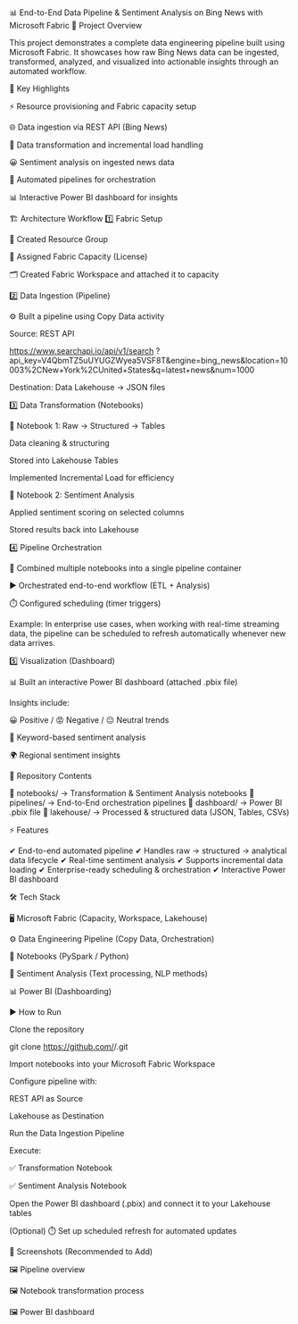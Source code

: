 📊 End-to-End Data Pipeline & Sentiment Analysis on Bing News with Microsoft Fabric
🚀 Project Overview

This project demonstrates a complete data engineering pipeline built using Microsoft Fabric. It showcases how raw Bing News data can be ingested, transformed, analyzed, and visualized into actionable insights through an automated workflow.

🌟 Key Highlights

⚡ Resource provisioning and Fabric capacity setup

🌐 Data ingestion via REST API (Bing News)

🔄 Data transformation and incremental load handling

😀 Sentiment analysis on ingested news data

🔗 Automated pipelines for orchestration

📊 Interactive Power BI dashboard for insights

🏗️ Architecture Workflow
1️⃣ Fabric Setup

🏢 Created Resource Group

📌 Assigned Fabric Capacity (License)

🗂️ Created Fabric Workspace and attached it to capacity

2️⃣ Data Ingestion (Pipeline)

⚙️ Built a pipeline using Copy Data activity

Source: REST API

https://www.searchapi.io/api/v1/search
?api_key=V4QbmTZ5uUYUGZWyea5VSF8T&engine=bing_news&location=10003%2CNew+York%2CUnited+States&q=latest+news&num=1000


Destination: Data Lakehouse → JSON files

3️⃣ Data Transformation (Notebooks)

📒 Notebook 1: Raw → Structured → Tables

Data cleaning & structuring

Stored into Lakehouse Tables

Implemented Incremental Load for efficiency

📒 Notebook 2: Sentiment Analysis

Applied sentiment scoring on selected columns

Stored results back into Lakehouse

4️⃣ Pipeline Orchestration

🔄 Combined multiple notebooks into a single pipeline container

▶️ Orchestrated end-to-end workflow (ETL + Analysis)

⏱️ Configured scheduling (timer triggers)

Example: In enterprise use cases, when working with real-time streaming data, the pipeline can be scheduled to refresh automatically whenever new data arrives.

5️⃣ Visualization (Dashboard)

📊 Built an interactive Power BI dashboard (attached .pbix file)

Insights include:

😀 Positive / 😡 Negative / 😐 Neutral trends

🔑 Keyword-based sentiment analysis

🌍 Regional sentiment insights

📂 Repository Contents

📁 notebooks/ → Transformation & Sentiment Analysis notebooks
📁 pipelines/ → End-to-End orchestration pipelines
📁 dashboard/ → Power BI .pbix file
📁 lakehouse/ → Processed & structured data (JSON, Tables, CSVs)

⚡ Features

✔ End-to-end automated pipeline
✔ Handles raw → structured → analytical data lifecycle
✔ Real-time sentiment analysis
✔ Supports incremental data loading
✔ Enterprise-ready scheduling & orchestration
✔ Interactive Power BI dashboard

🛠️ Tech Stack

🖥️ Microsoft Fabric (Capacity, Workspace, Lakehouse)

⚙️ Data Engineering Pipeline (Copy Data, Orchestration)

🐍 Notebooks (PySpark / Python)

🧠 Sentiment Analysis (Text processing, NLP methods)

📊 Power BI (Dashboarding)

▶️ How to Run

Clone the repository

git clone https://github.com/<your-username>/<your-repo>.git


Import notebooks into your Microsoft Fabric Workspace

Configure pipeline with:

REST API as Source

Lakehouse as Destination

Run the Data Ingestion Pipeline

Execute:

✅ Transformation Notebook

✅ Sentiment Analysis Notebook

Open the Power BI dashboard (.pbix) and connect it to your Lakehouse tables

(Optional) ⏱️ Set up scheduled refresh for automated updates

📸 Screenshots (Recommended to Add)

🖼️ Pipeline overview

🖼️ Notebook transformation process

🖼️ Power BI dashboard
